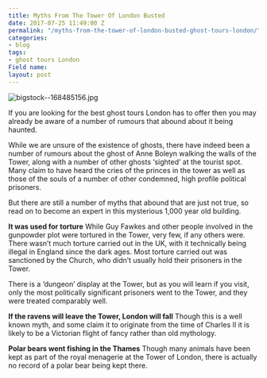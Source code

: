 ```yaml
---
title: Myths From The Tower Of London Busted
date: 2017-07-25 11:49:00 Z
permalink: "/myths-from-the-tower-of-london-busted-ghost-tours-london/"
categories:
- blog
tags:
- ghost tours London
Field name: 
layout: post
---
```


![bigstock--168485156.jpg](/uploads/bigstock--168485156.jpg)

If you are looking for the best ghost tours London has to offer then you may already be aware of a number of rumours that abound about it being haunted. 

While we are unsure of the existence of ghosts, there have indeed been a number of rumours about the ghost of Anne Boleyn walking the walls of the Tower, along with a number of other ghosts ‘sighted’ at the tourist spot. Many claim to have heard the cries of the princes in the tower as well as those of the souls of a number of other condemned, high profile political prisoners. 

But there are still a number of myths that abound that are just not true, so read on to become an expert in this mysterious 1,000 year old building. 

**It was used for torture**
While Guy Fawkes and other people involved in the gunpowder plot were tortured in the Tower, very few, if any others were. There wasn’t much torture carried out in the UK, with it technically being illegal in England since the dark ages. Most torture carried out was sanctioned by the Church, who didn’t usually hold their prisoners in the Tower. 

There is a ‘dungeon’ display at the Tower, but as you will learn if you visit, only the most politically significant prisoners went to the Tower, and they were treated comparably well. 

**If the ravens will leave the Tower, London will fall**
Though this is a well known myth, and some claim it to originate from the time of Charles II it is likely to be a Victorian flight of fancy rather than old mythology.

**Polar bears went fishing in the Thames**
Though many animals have been kept as part of the royal menagerie at the Tower of London, there is actually no record of a polar bear being kept there.  
